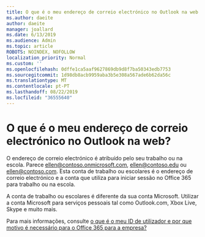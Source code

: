 ```yaml
---
title: O que é o meu endereço de correio electrónico no Outlook na web
ms.author: daeite
author: daeite
manager: joallard
ms.date: 6/13/2019
ms.audience: Admin
ms.topic: article
ROBOTS: NOINDEX, NOFOLLOW
localization_priority: Normal
ms.custom: ''
ms.openlocfilehash: 0dffe1ca5aaf9627869db9d8f7ba50343edb7753
ms.sourcegitcommit: 1d98db8acb9959aba3b5e308a567ade6b62da56c
ms.translationtype: MT
ms.contentlocale: pt-PT
ms.lasthandoff: 08/22/2019
ms.locfileid: "36555640"
---
```

# <a name="what-is-my-email-address-in-outlook-on-the-web"></a>O que é o meu endereço de correio electrónico no Outlook na web?

O endereço de correio electrónico é atribuído pelo seu trabalho ou na escola. Parece ellen@contoso.onmicrosoft.com, ellen@contoso.edu ou ellen@contoso.com. Esta conta de trabalho ou escolares é o endereço de correio electrónico e a conta que utiliza para iniciar sessão no Office 365 para trabalho ou na escola.

A conta de trabalho ou escolares é diferente da sua conta Microsoft. Utilizar a conta Microsoft para serviços pessoais tal como Outlook.com, Xbox Live, Skype e muito mais.

Para mais informações, consulte [o que é o meu ID de utilizador e por que motivo é necessário para o Office 365 para a empresa?](https://support.office.com/article/37da662b-5da6-4b56-a091-2731b2ecc8b4)